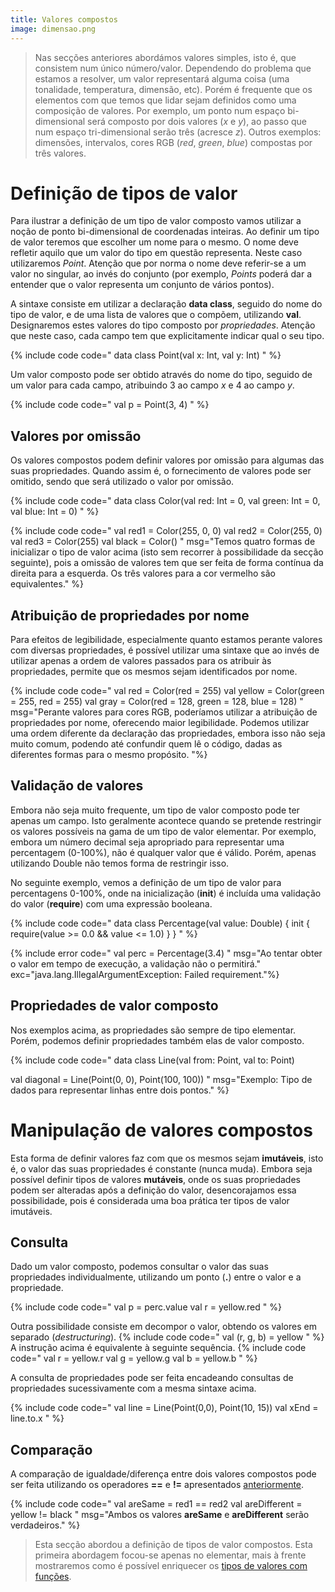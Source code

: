 ```yaml
---
title: Valores compostos
image: dimensao.png
---
```


>Nas secções anteriores abordámos valores simples, isto é, que consistem num único número/valor. Dependendo do problema que estamos a resolver, um valor representará alguma coisa (uma tonalidade, temperatura, dimensão, etc). Porém é frequente que os elementos com que temos que lidar sejam definidos como uma composição de valores. Por exemplo, um ponto num espaço bi-dimensional será composto por dois valores (*x* e *y*), ao passo que num espaço tri-dimensional serão três (acresce *z*). Outros exemplos: dimensões, intervalos, cores RGB (*red*, *green*, *blue*) compostas por três valores.


# Definição de tipos de valor

Para ilustrar a definição de um tipo de valor composto vamos utilizar a noção de ponto bi-dimensional de coordenadas inteiras. Ao definir um tipo de valor teremos que escolher um nome para o mesmo. O nome deve refletir aquilo que um valor do tipo em questão representa. Neste caso utilizaremos *Point*. Atenção que por norma o nome deve referir-se a um valor no singular, ao invés do conjunto (por exemplo, *Points* poderá dar a entender que o valor representa um conjunto de vários pontos).

A sintaxe consiste em utilizar a declaração **data class**, seguido do nome do tipo de valor, e de uma lista de valores que o compõem, utilizando **val**. Designaremos estes valores do tipo composto por *propriedades*. Atenção que neste caso, cada campo tem que explicitamente indicar qual o seu tipo.

{% include code code="
data class Point(val x: Int, val y: Int)
" %}

Um valor composto pode ser obtido através do nome do tipo, seguido de um valor para cada campo, atribuindo 3 ao campo *x* e 4 ao campo *y*.

{% include code code="
val p = Point(3, 4)
" %}



## Valores por omissão
Os valores compostos podem definir valores por omissão para algumas das suas propriedades. Quando assim é, o fornecimento de valores pode ser omitido, sendo que será utilizado o valor por omissão.

{% include code code="
data class Color(val red: Int = 0, val green: Int = 0, val blue: Int = 0)
"
%}

{% include code code="
val red1 = Color(255, 0, 0)
val red2 = Color(255, 0)
val red3 = Color(255)
val black = Color()
"
msg="Temos quatro formas de inicializar o tipo de valor acima (isto sem recorrer à possibilidade da secção seguinte), pois a omissão de valores tem que ser feita de forma contínua da direita para a esquerda. Os três valores para a cor vermelho são equivalentes."
%}

## Atribuição de propriedades por nome

Para efeitos de legibilidade, especialmente quanto estamos perante valores com diversas propriedades, é possível utilizar uma sintaxe que ao invés de utilizar apenas a ordem de valores passados para os atribuir às propriedades, permite que os mesmos sejam identificados por nome.

{% include code code="
val red = Color(red = 255)
val yellow = Color(green = 255, red = 255)
val gray = Color(red = 128, green = 128, blue = 128)
"
msg="Perante valores para cores RGB, poderíamos utilizar a atribuição de propriedades por nome, oferecendo maior legibilidade. Podemos utilizar uma ordem diferente da declaração das propriedades, embora isso não seja muito comum, podendo até confundir quem lê o código, dadas as diferentes formas para o mesmo propósito. "%}


## Validação de valores

Embora não seja muito frequente, um tipo de valor composto pode ter apenas um campo. Isto geralmente acontece quando se pretende restringir os valores possíveis na gama de um tipo de valor elementar. Por exemplo, embora um número decimal seja apropriado para representar uma percentagem (0-100%), não é qualquer valor que é válido. Porém, apenas utilizando Double não temos forma de restringir isso.

No seguinte exemplo, vemos a definição de um tipo de valor para percentagens 0-100%, onde na inicialização (**init**) é incluída uma validação do valor (**require**) com uma expressão booleana.

{% include code code="
data class Percentage(val value: Double) {
    init {
        require(value >= 0.0 && value <= 1.0)
    }
}
" %}

{% include error code="
val perc = Percentage(3.4)
"
msg="Ao tentar obter o valor em tempo de execução, a validação não o permitirá."
exc="java.lang.IllegalArgumentException: Failed requirement."%}


## Propriedades de valor composto

Nos exemplos acima, as propriedades são sempre de tipo elementar. Porém, podemos definir propriedades também elas de valor composto.

{% include code code="
data class Line(val from: Point, val to: Point)

val diagonal = Line(Point(0, 0), Point(100, 100))
"
msg="Exemplo: Tipo de dados para representar linhas entre dois pontos."
%}


# Manipulação de valores compostos

Esta forma de definir valores faz com que os mesmos sejam **imutáveis**, isto é, o valor das suas propriedades é constante (nunca muda). Embora seja possível definir tipos de valores **mutáveis**, onde os suas propriedades podem ser alteradas após a definição do valor, desencorajamos essa possibilidade, pois é considerada uma boa prática ter tipos de valor imutáveis.

## Consulta

Dado um valor composto, podemos consultar o valor das suas propriedades individualmente, utilizando um ponto (**.**) entre o valor e a propriedade.

{% include code code="
val p = perc.value
val r = yellow.red
"
%}

Outra possibilidade consiste em decompor o valor, obtendo os valores em separado (*destructuring*).
{% include code code="
val (r, g, b) = yellow
"
%}
A instrução acima é equivalente à seguinte sequência.
{% include code code="
val r = yellow.r
val g = yellow.g
val b = yellow.b
"
%}

A consulta de propriedades pode ser feita encadeando consultas de propriedades sucessivamente com a mesma sintaxe acima.

{% include code code="
val line = Line(Point(0,0), Point(10,  15))
val xEnd = line.to.x
"
%}

## Comparação

A comparação de igualdade/diferença entre dois valores compostos pode ser feita utilizando os operadores **==** e **!=** apresentados [anteriormente](expressoescon).

{% include code code="
val areSame = red1 == red2
val areDifferent = yellow != black
"
msg="Ambos os valores <b>areSame</b> e <b>areDifferent</b> serão verdadeiros."
%}


>Esta secção abordou a definição de tipos de valor compostos. Esta primeira abordagem focou-se apenas no elementar, mais à frente mostraremos como é possível enriquecer os [tipos de valores com funções](../02_funcoes/funcoesvalores).
